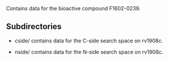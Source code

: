 Contains data for the bioactive compound F1602-0239.

## Subdirectories

- cside/ contains data for the C-side search space on rv1908c.

- nside/ contains data for the N-side search space on rv1908c.

